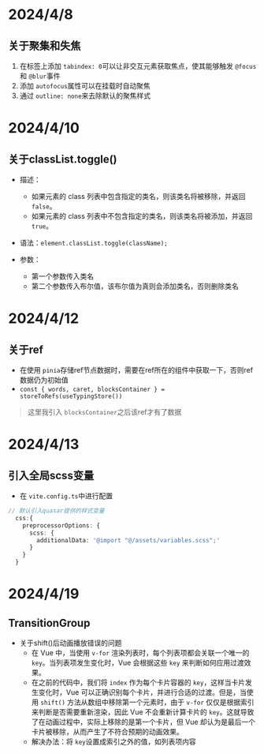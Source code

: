 # 2024/4/8

## 关于聚集和失焦

1. 在标签上添加 `tabindex: 0`可以让非交互元素获取焦点，使其能够触发 `@focus`和 `@blur`事件
2. 添加 `autofocus`属性可以在挂载时自动聚焦
3. 通过 `outline: none`来去除默认的聚焦样式

# 2024/4/10

## 关于classList.toggle()

- 描述：

  * 如果元素的 class 列表中包含指定的类名，则该类名将被移除，并返回 `false`。
  * 如果元素的 class 列表中不包含指定的类名，则该类名将被添加，并返回 `true`。
- 语法：`element.classList.toggle(className);`
- 参数：

  - 第一个参数传入类名
  - 第二个参数传入布尔值，该布尔值为真则会添加类名，否则删除类名

# 2024/4/12

## 关于ref

- 在使用 `pinia`存储ref节点数据时，需要在ref所在的组件中获取一下，否则ref数据仍为初始值
- `const { words, caret, blocksContainer } = storeToRefs(useTypingStore())`

> 这里我引入 `blocksContainer`之后该ref才有了数据

# 2024/4/13

## 引入全局scss变量

- 在 `vite.config.ts`中进行配置

```typescript
// 默认引入quasar提供的样式变量
  css:{
    preprocessorOptions: {
      scss: { 
        additionalData: '@import "@/assets/variables.scss";'
      }
    }
  }
```


# 2024/4/19

## TransitionGroup

- 关于shift()后动画播放错误的问题
  - 在 Vue 中，当使用 `v-for` 渲染列表时，每个列表项都会关联一个唯一的 `key`。当列表项发生变化时，Vue 会根据这些 `key` 来判断如何应用过渡效果。
  - 在之前的代码中，我们将 `index` 作为每个卡片容器的 `key`，这样当卡片发生变化时，Vue 可以正确识别每个卡片，并进行合适的过渡。但是，当使用 `shift()` 方法从数组中移除第一个元素时，由于 `v-for` 仅仅是根据索引来判断是否需要重新渲染，因此 Vue 不会重新计算卡片的 `key`。这就导致了在动画过程中，实际上移除的是第一个卡片，但 Vue 却认为是最后一个卡片被移除，从而产生了不符合预期的动画效果。
  - 解决办法：将 `key`设置成索引之外的值，如列表项内容
